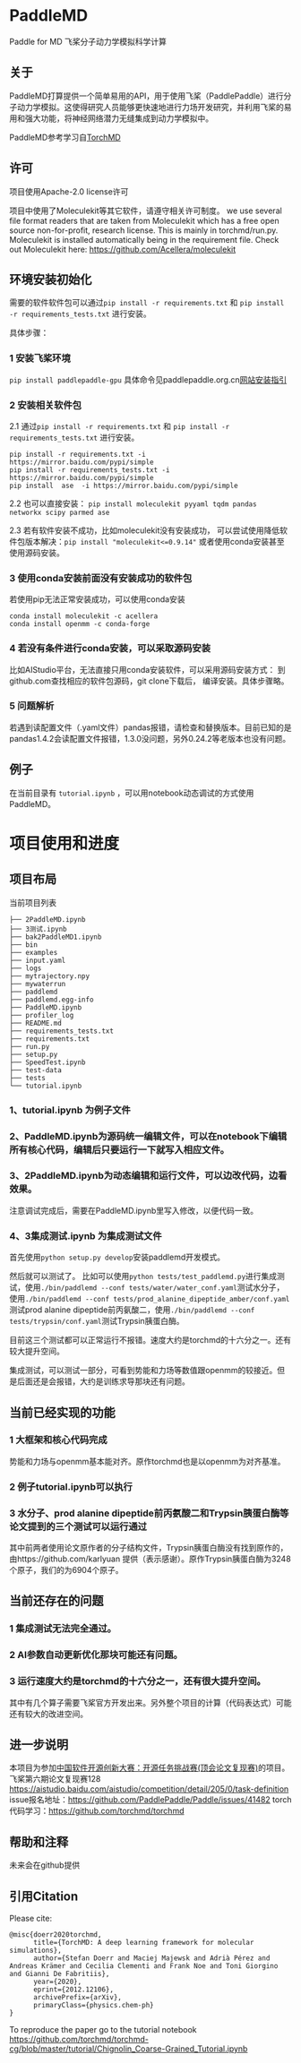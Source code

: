 # PaddleMD
Paddle for MD 飞桨分子动力学模拟科学计算
## 关于
PaddleMD打算提供一个简单易用的API，用于使用飞桨（PaddlePaddle）进行分子动力学模拟。这使得研究人员能够更快速地进行力场开发研究，并利用飞桨的易用和强大功能，将神经网络潜力无缝集成到动力学模拟中。

PaddleMD参考学习自[TorchMD](https://github.com/torchmd/torchmd)



## 许可

项目使用Apache-2.0 license许可

项目中使用了Moleculekit等其它软件，请遵守相关许可制度。
we use several file format readers that are taken from Moleculekit which has a free open source non-for-profit, research license. This is mainly in torchmd/run.py. Moleculekit is installed automatically being in the requirement file. Check out Moleculekit here: https://github.com/Acellera/moleculekit

## 环境安装初始化
需要的软件软件包可以通过`pip install -r requirements.txt` 和 `pip install -r requirements_tests.txt` 进行安装。

具体步骤：

### 1 安装飞桨环境
`pip install paddlepaddle-gpu`
具体命令见paddlepaddle.org.cn[网站安装指引](https://www.paddlepaddle.org.cn/install/quick?docurl=/documentation/docs/zh/guides/09_hardware_support/rocm_docs/paddle_install_cn.html)

### 2 安装相关软件包
2.1 通过`pip install -r requirements.txt` 和 `pip install -r requirements_tests.txt` 进行安装。
```
pip install -r requirements.txt -i https://mirror.baidu.com/pypi/simple
pip install -r requirements_tests.txt -i https://mirror.baidu.com/pypi/simple
pip install  ase  -i https://mirror.baidu.com/pypi/simple
```
2.2 也可以直接安装：
`pip install moleculekit pyyaml tqdm pandas networkx scipy parmed ase`

2.3 若有软件安装不成功，比如moleculekit没有安装成功， 可以尝试使用降低软件包版本解决：`pip install "moleculekit<=0.9.14"` 或者使用conda安装甚至使用源码安装。

### 3 使用conda安装前面没有安装成功的软件包
若使用pip无法正常安装成功，可以使用conda安装
```
conda install moleculekit -c acellera
conda install openmm -c conda-forge
```

### 4 若没有条件进行conda安装，可以采取源码安装
比如AIStudio平台，无法直接只用conda安装软件，可以采用源码安装方式：
到github.com查找相应的软件包源码，git clone下载后， 编译安装。具体步骤略。

### 5 问题解析
若遇到读配置文件（.yaml文件）pandas报错，请检查和替换版本。目前已知的是pandas1.4.2会读配置文件报错，1.3.0没问题，另外0.24.2等老版本也没有问题。

## 例子
在当前目录有 `tutorial.ipynb` ，可以用notebook动态调试的方式使用PaddleMD。

# 项目使用和进度
## 项目布局
当前项目列表
```
├── 2PaddleMD.ipynb
├── 3测试.ipynb
├── bak2PaddleMD1.ipynb
├── bin
├── examples
├── input.yaml
├── logs
├── mytrajectory.npy
├── mywaterrun
├── paddlemd
├── paddlemd.egg-info
├── PaddleMD.ipynb
├── profiler_log
├── README.md
├── requirements_tests.txt
├── requirements.txt
├── run.py
├── setup.py
├── SpeedTest.ipynb
├── test-data
├── tests
└── tutorial.ipynb
```
### 1、tutorial.ipynb 为例子文件  
### 2、PaddleMD.ipynb为源码统一编辑文件，可以在notebook下编辑所有核心代码，编辑后只要运行一下就写入相应文件。
### 3、2PaddleMD.ipynb为动态编辑和运行文件，可以边改代码，边看效果。
注意调试完成后，需要在PaddleMD.ipynb里写入修改，以便代码一致。
### 4、3集成测试.ipynb 为集成测试文件
首先使用`python setup.py develop`安装paddlemd开发模式。

然后就可以测试了。
比如可以使用`python tests/test_paddlemd.py`进行集成测试，使用`./bin/paddlemd --conf tests/water/water_conf.yaml`测试水分子，使用`./bin/paddlemd --conf tests/prod_alanine_dipeptide_amber/conf.yaml`测试prod alanine dipeptide前丙氨酸二，使用`./bin/paddlemd --conf tests/trypsin/conf.yaml`测试Trypsin胰蛋白酶。

目前这三个测试都可以正常运行不报错。速度大约是torchmd的十六分之一。还有较大提升空间。

集成测试，可以测试一部分，可看到势能和力场等数值跟openmm的较接近。但是后面还是会报错，大约是训练求导那块还有问题。

## 当前已经实现的功能
### 1 大框架和核心代码完成
势能和力场与openmm基本能对齐。原作torchmd也是以openmm为对齐基准。

### 2 例子tutorial.ipynb可以执行

### 3 水分子、prod alanine dipeptide前丙氨酸二和Trypsin胰蛋白酶等论文提到的三个测试可以运行通过
其中前两者使用论文原作者的分子结构文件，Trypsin胰蛋白酶没有找到原作的，由https://github.com/karlyuan 提供（表示感谢）。原作Trypsin胰蛋白酶为3248个原子，我们的为6904个原子。
## 当前还存在的问题
### 1 集成测试无法完全通过。

### 2 AI参数自动更新优化那块可能还有问题。

### 3 运行速度大约是torchmd的十六分之一，还有很大提升空间。
其中有几个算子需要飞桨官方开发出来。另外整个项目的计算（代码表达式）可能还有较大的改进空间。

## 进一步说明
本项目为参加[中国软件开源创新大赛：开源任务挑战赛(顶会论文复现赛)](https://aistudio.baidu.com/aistudio/competition/detail/249/0/introduction)的项目。
飞桨第六期论文复现赛128 https://aistudio.baidu.com/aistudio/competition/detail/205/0/task-definition
issue报名地址：https://github.com/PaddlePaddle/Paddle/issues/41482
torch代码学习：https://github.com/torchmd/torchmd

## 帮助和注释
未来会在github提供

## 引用Citation
Please cite:
```
@misc{doerr2020torchmd,
      title={TorchMD: A deep learning framework for molecular simulations}, 
      author={Stefan Doerr and Maciej Majewsk and Adrià Pérez and Andreas Krämer and Cecilia Clementi and Frank Noe and Toni Giorgino and Gianni De Fabritiis},
      year={2020},
      eprint={2012.12106},
      archivePrefix={arXiv},
      primaryClass={physics.chem-ph}
}
```
To reproduce the paper go to the tutorial notebook https://github.com/torchmd/torchmd-cg/blob/master/tutorial/Chignolin_Coarse-Grained_Tutorial.ipynb
